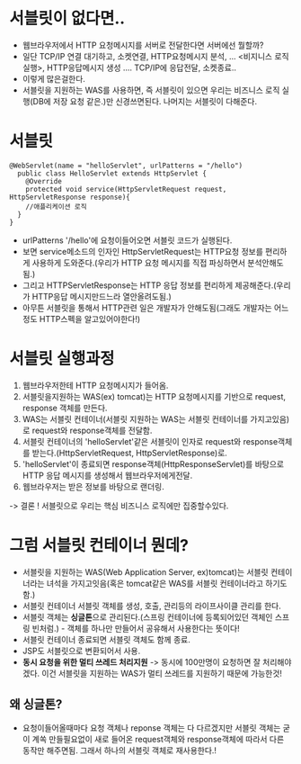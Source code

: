 # 서블릿이 없다면..

- 웹브라우저에서 HTTP 요청메시지를 서버로 전달한다면 서버에선 뭘할까?
- 일단 TCP/IP 연결 대기하고, 소켓연결, HTTP요청메시지 분석, ... <비지니스 로직 실행>, HTTP응답메시지 생성 .... TCP/IP에 응답전달, 소켓종료..
- 이렇게 많은걸한다.
- 서블릿을 지원하는 WAS를 사용하면, 즉 서블릿이 있으면 우리는 비즈니스 로직 실행(DB에 저장 요청 같은.)만 신경쓰면된다. 나머지는 서블릿이 다해준다.

# 서블릿

```
@WebServlet(name = "helloServlet", urlPatterns = "/hello")
  public class HelloServlet extends HttpServlet {
    @Override
    protected void service(HttpServletRequest request, HttpServletResponse response){
    //애플리케이션 로직
  }
}
```

- urlPatterns '/hello'에 요청이들어오면 서블릿 코드가 실행된다.
- 보면 service메소드의 인자인 HttpServletRequest는 HTTP요청 정보를 편리하게 사용하게 도와준다.(우리가 HTTP 요청 메시지를 직접 파싱하면서 분석안해도됨.)
- 그리고 HTTPServletResponse는 HTTP 응답 정보를 편리하게 제공해준다.(우리가 HTTP응답 메시지만드느라 열안올려도됨.)
- 아무튼 서블릿을 통해서 HTTP관련 일은 개발자가 안해도됨(그래도 개발자는 어느정도 HTTP스펙을 알고있어야한다!)

# 서블릿 실행과정

1. 웹브라우저한테 HTTP 요청메시지가 들어옴.
2. 서블릿을지원하는 WAS(ex) tomcat)는 HTTP 요청메시지를 기반으로 request, response 객체를 만든다.
3. WAS는 서블릿 컨테이너(서블릿 지원하는 WAS는 서블릿 컨테이너를 가지고있음)로 request와 response객체를 전달함.
4. 서블릿 컨테이너의 'helloServlet'같은 서블릿이 인자로 request와 response객체를 받는다.(HttpServletRequest, HttpServletResponse)로.
5. 'helloServlet'이 종료되면 response객체(HttpResponseServlet)를 바탕으로 HTTP 응답 메시지를 생성해서 웹브라우저에게전달.
6. 웹브라우저는 받은 정보를 바탕으로 랜더링.

-> 결론 ! 서블릿으로 우리는 핵심 비즈니스 로직에만 집중할수있다.

# 그럼 서블릿 컨테이너 뭔데?

- 서블릿을 지원하는 WAS(Web Application Server, ex)tomcat)는 서블릿 컨테이너라는 녀석을 가지고잇음(혹은 tomcat같은 WAS를 서블릿 컨테이너라고 하기도함.)
- 서블릿 컨테이너 서블릿 객체를 생성, 호출, 관리등의 라이프사이클 관리를 한다.
- 서블릿 객체는 **싱글톤**으로 관리된다.(스프링 컨테이너에 등록되어있던 객체인 스프링 빈처럼.) - 객체를 하나만 만들어서 공유해서 사용한다는 뜻이다!
- 서블릿 컨테이너 종료되면 서블릿 객체도 함께 종료.
- JSP도 서블릿으로 변환되어서 사용.
- **동시 요청을 위한 멀티 쓰레드 처리지원** -> 동시에 100만명이 요청하면 잘 처리해야겠다. 이건 서블릿을 지원하는 WAS가 멀티 쓰레드를 지원하기 때문에 가능한것!

## 왜 싱글톤?

- 요청이들어올때마다 요청 객체나 reponse 객체는 다 다르겠지만 서블릿 객체는 굳이 계쏙 만들필요없이 새로 들어온 request객체와 response객체에 따라서 다른 동작만 해주면됨. 그래서 하나의 서블릿 객체로 재사용한다.!
